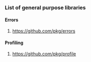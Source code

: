 ### List of general purpose libraries 

#### Errors

1. https://github.com/pkg/errors


#### Profiling

1. https://github.com/pkg/profile